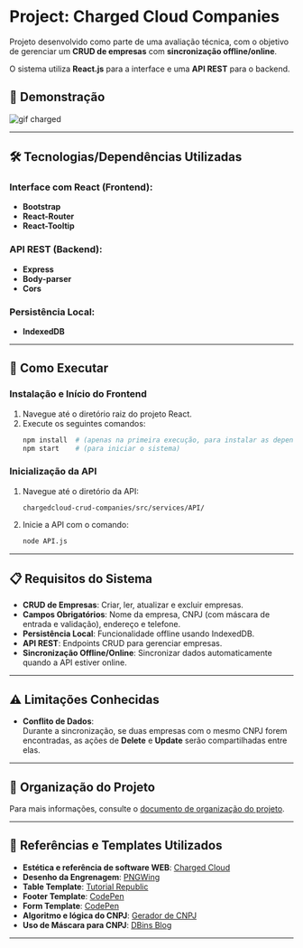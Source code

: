 # Project: Charged Cloud Companies  

Projeto desenvolvido como parte de uma avaliação técnica, com o objetivo de gerenciar um **CRUD de empresas** com **sincronização offline/online**.  

O sistema utiliza **React.js** para a interface e uma **API REST** para o backend.  

## 🎥 Demonstração  
![gif charged](https://github.com/user-attachments/assets/c02ca2aa-282c-4529-af90-879ae10d68e6)

---

## 🛠️ Tecnologias/Dependências Utilizadas  

### Interface com React (Frontend):  
- **Bootstrap**  
- **React-Router**  
- **React-Tooltip**  

### API REST (Backend):  
- **Express**  
- **Body-parser**  
- **Cors**  

### Persistência Local:  
- **IndexedDB**  

---

## 🚀 Como Executar  

### Instalação e Início do Frontend  
1. Navegue até o diretório raiz do projeto React.  
2. Execute os seguintes comandos:  
   ```bash
   npm install  # (apenas na primeira execução, para instalar as dependências)
   npm start    # (para iniciar o sistema)
   ```  

### Inicialização da API  
1. Navegue até o diretório da API:  
   ```
   chargedcloud-crud-companies/src/services/API/
   ```  
2. Inicie a API com o comando:  
   ```bash
   node API.js
   ```  

---

## 📋 Requisitos do Sistema  

- **CRUD de Empresas**: Criar, ler, atualizar e excluir empresas.  
- **Campos Obrigatórios**: Nome da empresa, CNPJ (com máscara de entrada e validação), endereço e telefone.  
- **Persistência Local**: Funcionalidade offline usando IndexedDB.  
- **API REST**: Endpoints CRUD para gerenciar empresas.  
- **Sincronização Offline/Online**: Sincronizar dados automaticamente quando a API estiver online.  

---

## ⚠️ Limitações Conhecidas  

- **Conflito de Dados**:  
  Durante a sincronização, se duas empresas com o mesmo CNPJ forem encontradas, as ações de **Delete** e **Update** serão compartilhadas entre elas.  

---

## 📂 Organização do Projeto  

Para mais informações, consulte o [documento de organização do projeto](https://docs.google.com/document/d/1bo7GNbuOLu7GoyCclitaMLCxOi_G8q_5uoqObdnnXms/edit?usp=sharing).  

---

## 🔗 Referências e Templates Utilizados  

- **Estética e referência de software WEB**: [Charged Cloud](https://chargedcloud.com.br/)  
- **Desenho da Engrenagem**: [PNGWing](https://www.pngwing.com/pt/free-png-vinng)  
- **Table Template**: [Tutorial Republic](https://www.tutorialrepublic.com/snippets/preview.php?topic=bootstrap&file=data-table-with-search-box)  
- **Footer Template**: [CodePen](https://codepen.io/scanfcode/pen/MEZPNd)  
- **Form Template**: [CodePen](https://codepen.io/juff03/pen/OXaXRG)  
- **Algoritmo e lógica do CNPJ**: [Gerador de CNPJ](https://www.geradorcnpj.com/javascript-validar-cnpj.htm)  
- **Uso de Máscara para CNPJ**: [DBins Blog](https://blog.dbins.com.br/mascaras-para-campos-de-formularios-com-javascript)  

---
